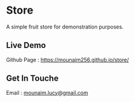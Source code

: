 # Store

A simple fruit store for demonstration purposes.



## Live Demo

Github Page : https://mounaim256.github.io/store/




## Get In Touche

Email : mounaim.lucy@gmail.com
